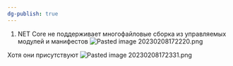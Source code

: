 ```yaml
---
dg-publish: true
---
```


1. NET Core не поддерживает многофайловые сборка из управляемых модулей и манифестов
![Pasted image 20230208172220.png](/img/user/Files/Image/Pasted%20image%2020230208172220.png)

Хотя они присутствуют
![Pasted image 20230208172331.png](/img/user/Files/Image/Pasted%20image%2020230208172331.png)